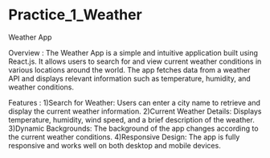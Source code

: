 # Practice_1_Weather

Weather App

Overview : 
The Weather App is a simple and intuitive application built using React.js. It allows users to search for and view current weather conditions in various locations around the world. The app fetches data from a weather API and displays relevant information such as temperature, humidity, and weather conditions.

Features :
1)Search for Weather: Users can enter a city name to retrieve and display the current weather information.
2)Current Weather Details: Displays temperature, humidity, wind speed, and a brief description of the weather.
3)Dynamic Backgrounds: The background of the app changes according to the current weather conditions.
4)Responsive Design: The app is fully responsive and works well on both desktop and mobile devices.
